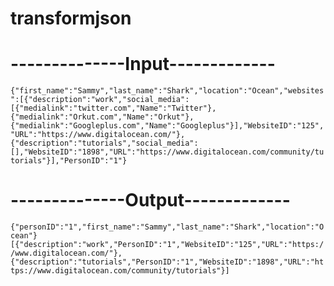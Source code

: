 # transformjson

# --------------Input-------------

```{"first_name":"Sammy","last_name":"Shark","location":"Ocean","websites":[{"description":"work","social_media":[{"medialink":"twitter.com","Name":"Twitter"},{"medialink":"Orkut.com","Name":"Orkut"},{"medialink":"Googleplus.com","Name":"Googleplus"}],"WebsiteID":"125","URL":"https://www.digitalocean.com/"},{"description":"tutorials","social_media":[],"WebsiteID":"1898","URL":"https://www.digitalocean.com/community/tutorials"}],"PersonID":"1"}```

# --------------Output-------------

```{"personID":"1","first_name":"Sammy","last_name":"Shark","location":"Ocean"}``` <br>
```[{"description":"work","PersonID":"1","WebsiteID":"125","URL":"https://www.digitalocean.com/"},{"description":"tutorials","PersonID":"1","WebsiteID":"1898","URL":"https://www.digitalocean.com/community/tutorials"}]```

